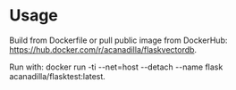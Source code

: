 # Usage

Build from Dockerfile or pull public image from DockerHub: https://hub.docker.com/r/acanadilla/flaskvectordb.

Run with: docker run -ti --net=host --detach --name flask acanadilla/flasktest:latest.
